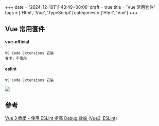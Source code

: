 +++
date = '2024-12-10T11:43:49+08:00'
draft = true
title = 'Vue 常用套件'
tags = ['Html', 'Vue', 'TypeScript']
categories = ['Html', 'Vue']
+++

## **Vue** 常用套件

#### **vue-official**
```
VS Code Extensions 安裝
會卡，不使用
```

#### **eslint**
```
VS Code Extensions 安裝
```
![](/images/006_vueCommonlyUsedPackages/01.png)

## 參考
[Vue 3 教學 - 使用 ESLint 提高 Debug 效率 (Vue3, ESLint)](https://youtu.be/iwMzzAzYgjE?list=PLGAh4USR7RcvNq_8hyrEKojKLx4r-z5f7 "")
